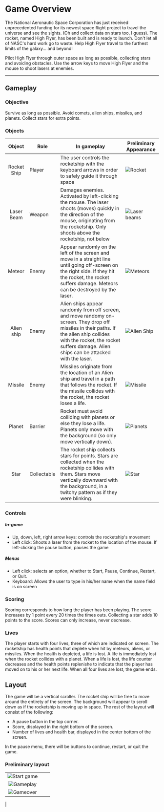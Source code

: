 # Game Overview
The National Aeronautic Space Corporation has just received unprecedented funding for its newest space flight project to travel the universe and see the sights. (Oh and collect data on stars too, I guess). The rocket, named High Flyer, has been built and is ready to launch. Don't let all of NASC's hard work go to waste. Help High Flyer travel to the furthest limits of the galaxy... and beyond!

Pilot High Flyer through outer space as long as possible, collecting stars and avoiding obstacles. Use the arrow keys to move High Flyer and the mouse to shoot lasers at enemies.

----

## Gameplay

### Objective
Survive as long as possible. Avoid comets, alien ships, missiles, and planets. Collect stars for extra points.

### Objects
| Object        | Role          | In gameplay          | Preliminary Appearance |
|:-------------:|---------------|----------------------|----------------------|
| Rocket Ship   | Player        | The user controls the rocketship with the keyboard arrows in order to safely guide it through space       | ![Rocket](images/rocket.png "Rocket Ship") |
| Laser Beam   | Weapon        | Damages enemies. Activated by left-clicking the mouse. The laser shoots (moves) quickly in the direction of the mouse, originating from the rocketship. Only shoots above the rocketship, not below| ![Laser beams](images/laser.jpg "Laser beams") |
| Meteor        | Enemy         | Appear randomly on the left of the screen and move in a straight line until going off-screen on the right side. If they hit the rocket, the rocket suffers damage. Meteors can be destroyed by the laser. | ![Meteors](images/meteor.png "Meteor") |
| Alien ship    | Enemy         | Alien ships appear randomly from off screen, and move randomy on-screen. They drop off missiles in their paths. If the alien ship collides with the rocket, the rocket suffers damage. Alien ships can be attacked with the laser. | ![Alien Ship](images/alien.png "Alien ship") |
| Missile        | Enemy        | Missiles originate from the location of an Alien ship and travel in a path that follows the rocket. If the missile collides with the rocket, the rocket loses a life. | ![Missile](images/missile.jpg "Missile") |
| Planet       | Barrier       | Rocket must avoid colliding with planets or else they lose a life. Planets only move with the background (so only move vertically down). | ![Planets](images/planet.png "Planets") |
| Star        | Collectable   | The rocket ship collects stars for points. Stars are collected when the rocketship collides with them. Stars move vertically downward with the background, in a twitchy pattern as if they were blinking. | ![Star](images/star.png "Stars") |

### Controls

##### In-game
  * Up, down, left, right arrow keys: controls the rocketship's movement
  * Left click: Shoots a laser from the rocket to the location of the mouse. If left-clicking the pause button, pauses the game
  
##### Menus
  * Left click: selects an option, whether to Start, Pause, Continue, Restart, or Quit.
  * Keyboard: Allows the user to type in his/her name when the name field is on screen

###  Scoring
Scoring corresponds to how long the player has been playing. The score increases by 1 point every 20 times the times outs. Collecting a star adds 10 points to the score. Scores can only increase, never decrease.

### Lives
The player starts with four lives, three of which are indicated on screen. The rocketship has health points that deplete when hit by meteors, aliens, or missiles. When the health is depleted, a life is lost. A life is immediately lost when the rocket collides with a planet. When a life is lost, the life counter decreases and the health points replenishe to indicate that the player has moved on to his or her next life.
When all four lives are lost, the game ends.

## Layout
The game will be a vertical scroller. The rocket ship will be free to move around the entirety of the screen. The background will appear to scroll down as if the rocketship is moving up in space. The rest of the layout will consist of the following:
  - A pause button in the top corner. 
  - Score, displayed in the right bottom of the screen. 
  - Number of lives and health bar, displayed in the center bottom of the screen.

In the pause menu, there will be buttons to continue, restart, or quit the game.

### Preliminary layout
|               |               |                      |
|:-------------:|---------------|----------------------|
|![Start game](images/layout1.png "Storyboarding High Flyer")
|![Gameplay](images/layout2.png "Storyboarding High Flyer")
|![Gameover](images/layout3.png "Storyboarding High Flyer")
|

